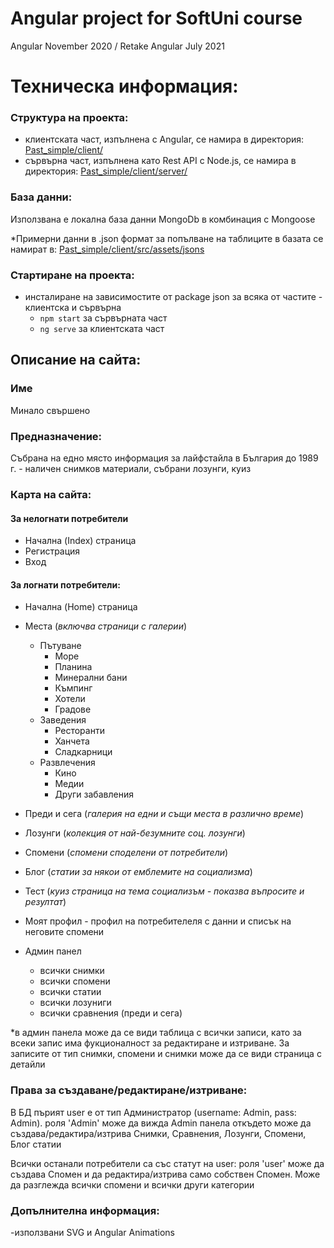 # Angular project for SoftUni course 
Angular November 2020 / Retake Angular July 2021

# Техническа информация:
### Структура на проекта:

* клиентската част, изпълнена с Angular, се намира в директория: [Past_simple/client/](https://github.com/LoraKamenova/Past-Simple)
* сървърна част, изпълнена като Rest API с Node.js, се намира в директория: [Past_simple/client/server/](https://github.com/LoraKamenova/Past-Simple/tree/master/server)

### База данни:

Използвана е локална база данни MongoDb в комбинация с Mongoose

*Примерни данни в .json формат за попълване на таблиците в базата се намират в: [Past_simple/client/src/assets/jsons](https://github.com/LoraKamenova/Past-Simple/tree/master/src/assets/jsons)

### Стартиране на проекта:

* инсталиране на зависимостите от package json за всяка от частите - клиентска и сървърна
    * `npm start` за сървърната част
    * `ng serve` за клиентската част

## Описание на сайта:

### Име
Минало свършено

### Предназначение:
Събрана на едно място информация за лайфстайла в България до 1989 г. - наличен снимков материали, събрани лозунги, куиз


### Карта на сайта:

#### За нелогнати потребители
* Начална (Index) страница
* Регистрация
* Вход

#### За логнати потребители:
* Начална (Home) страница
* Места (_включва страници с галерии_)
  * Пътуване
    * Море
    * Планина
    * Минерални бани
    * Къмпинг
    * Хотели
    * Градове
  * Заведения
    * Ресторанти
    * Ханчета
    * Сладкарници
  * Развлечения
    * Кино
    * Медии
    * Други забавления
* Преди и сега (_галерия на едни и същи места в различно време_)
* Лозунги (_колекция от най-безумните соц. лозунги_)
* Спомени (_спомени споделени от потребители_)
* Блог (_статии за някои от емблемите на социализма_)
* Тест (_куиз страница на тема социализъм - показва въпросите и резултат_)


* Моят профил - профил на потребителеля с данни и списък на неговите спомени
* Админ панел
  * всички снимки
  * всички спомени
  * всички статии
  * всички лозуниги
  * всички сравнения (преди и сега)
  
*в админ панела може да се види таблица с всички записи, като за всеки запис има фукционалност за редактиране и изтриване. За записите от тип снимки, спомени и снимки може да се види страница с детайли


### Права за създаване/редактиране/изтриване:
В БД пърият user e от тип Администратор (username: Admin, pass: Admin).
роля 'Admin' може да вижда Admin панела откъдето може да създава/редактира/изтрива Снимки, Сравнения, Лозунги, Спомени, Блог статии

Всички останали потребители са със статут на user:
роля 'user' може да създава Спомен и да редактира/изтрива само собствен Спомен. Може да разглежда всички спомени и всички други категории

### Допълнителна информация:
-използвани SVG и Angular Animations

